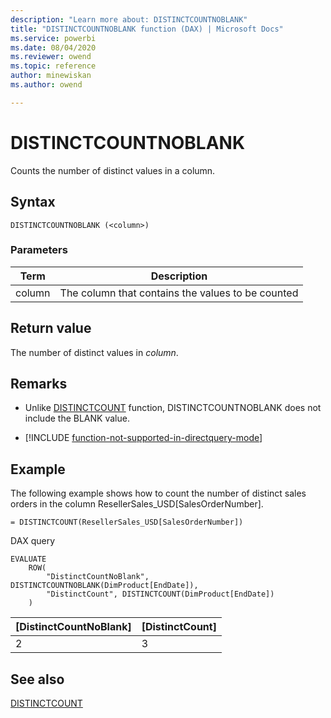 ```yaml
---
description: "Learn more about: DISTINCTCOUNTNOBLANK"
title: "DISTINCTCOUNTNOBLANK function (DAX) | Microsoft Docs"
ms.service: powerbi 
ms.date: 08/04/2020
ms.reviewer: owend
ms.topic: reference
author: minewiskan
ms.author: owend

---
```

# DISTINCTCOUNTNOBLANK

Counts the number of distinct values in a column.
  
## Syntax  
  
```dax
DISTINCTCOUNTNOBLANK (<column>)  
```
  
### Parameters  

|Term  |Description|  
|---------|---------|
|column     | The column that contains the values to be counted |

## Return value

The number of distinct values in *column*.  
  
## Remarks  

- Unlike [DISTINCTCOUNT](distinctcount-function-dax.md) function, DISTINCTCOUNTNOBLANK does not include the BLANK value.

- [!INCLUDE [function-not-supported-in-directquery-mode](includes/function-not-supported-in-directquery-mode.md)]
  
## Example

The following example shows how to count the number of distinct sales orders in the column ResellerSales_USD[SalesOrderNumber].  
  
```dax
= DISTINCTCOUNT(ResellerSales_USD[SalesOrderNumber])  
```

DAX query

```DAX
EVALUATE
    ROW(
        "DistinctCountNoBlank", DISTINCTCOUNTNOBLANK(DimProduct[EndDate]),
        "DistinctCount", DISTINCTCOUNT(DimProduct[EndDate])
    )
```

|[DistinctCountNoBlank]  |[DistinctCount]  |
|---------|---------|
|2     |     3    |

## See also

[DISTINCTCOUNT](distinctcount-function-dax.md)
